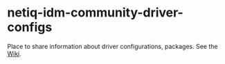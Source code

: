 # netiq-idm-community-driver-configs
Place to share information about driver configurations, packages. See the [Wiki](../../wiki).
